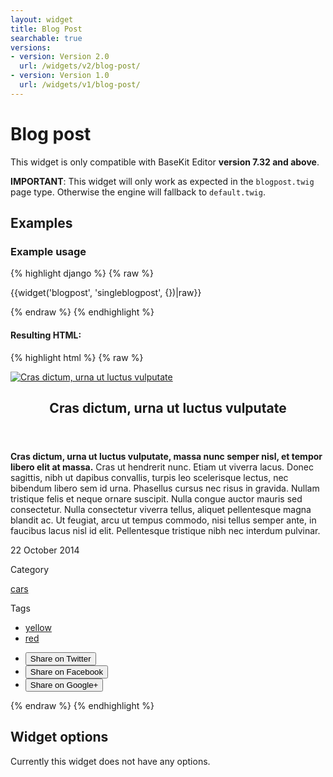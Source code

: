 ```yaml
---
layout: widget
title: Blog Post
searchable: true
versions:
- version: Version 2.0
  url: /widgets/v2/blog-post/
- version: Version 1.0
  url: /widgets/v1/blog-post/
---
```


# Blog post

This widget is only compatible with BaseKit Editor **version 7.32 and above**.

**IMPORTANT**: This widget will only work as expected in the ```blogpost.twig``` page type. Otherwise the engine will fallback to ```default.twig```.

## Examples

### Example usage

{% highlight django %}
{% raw %}

  {{widget('blogpost', 'singleblogpost', {})|raw}}

{% endraw %}
{% endhighlight %}

#### Resulting HTML:

{% highlight html %}
{% raw %}

<div id="page-zones__main-widgets__singleblogpost" data-name="blogpost" class="widget  widget--zone-widget">
  <div class="bk-blogpost  blogpost  widget__blogpost">
    <article class="post-article  post-article--has-image  blogpost__post-article">
      <div class="post-image  blogpost__post-image">
        <a class="image-link  blogpost__image-link" href="#" data-image-href="//placehold.it/2250x800" rel="lightbox" title="Cras dictum, urna ut luctus vulputate">
        <img class="image  blogpost__image" src="//placehold.it/2250x800" alt="Cras dictum, urna ut luctus vulputate">
        </a>
      </div>
      <div class="post-content  blogpost__post-content">
        <header class="post-header  blogpost__post-header">
          <h1 class="post-title  blogpost__post-title">Cras dictum, urna ut luctus vulputate</h1>
        </header>
        <div class="post-body  blogpost__post-body">
          <p>
            <strong>Cras dictum, urna ut luctus vulputate, massa nunc semper nisl, et tempor libero elit at massa.</strong> Cras ut hendrerit nunc. Etiam ut viverra lacus. Donec sagittis, nibh ut dapibus convallis, turpis leo scelerisque lectus, nec bibendum libero sem id urna. Phasellus cursus nec risus in gravida. Nullam tristique felis et neque ornare suscipit. Nulla congue auctor mauris sed consectetur. Nulla consectetur viverra tellus, aliquet pellentesque magna blandit ac. Ut feugiat, arcu ut tempus commodo, nisi tellus semper ante, in faucibus lacus nisl id elit. Pellentesque tristique nibh nec interdum pulvinar.
          </p>
        </div>
      </div>
      <footer class="post-footer  blogpost__post-footer">
        <time class="timestamp  blogpost__timestamp" datetime="2014-10-22T00:00:00+00:00">22 October 2014</time>
        <div class="post-attributes  blogpost__post-attributes">
          <div class="post-category  blogpost__post-category">
            <p class="category-title  blogpost__category-title">Category</p>
            <a class="category-link  product__category-link" href="/blog/categories/cars">cars</a>
          </div>
          <div class="post-tags  blogpost__post-tags">
            <p class="tags-title  blogpost__tags-title">Tags</p>
            <ul class="tag-list  blogpost__tag-list">
              <li class="tag-item  blogpost__tag-item">
                <a class="tag-link  blogpost__tag-link" href="/blog/tags/yellow">yellow</a>
              </li>
              <li class="tag-item  blogpost__tag-item">
                <a class="tag-link  blogpost__tag-link" href="/blog/tags/red">red</a>
              </li>
            </ul>
          </div>
        </div>
        <ul class="sharing-links  blogpost__sharing-links">
          <li class="network-item  blogpost__network-item">
            <button class="button  icon  icon--twitter  blogpost__button  js-twitter-btn">Share on Twitter</button>
          </li>
          <li class="network-item  blogpost__network-item">
            <button class="button  icon  icon--facebook  blogpost__button  js-facebook-btn">Share on Facebook</button>
          </li>
          <li class="network-item  blogpost__network-item">
            <button class="button  icon  icon--googleplus  blogpost__button  js-googleplus-btn">Share on Google+</button>
          </li>
        </ul>
      </footer>
    </article>
  </div>
</div>

{% endraw %}
{% endhighlight %}

## Widget options

Currently this widget does not have any options.
